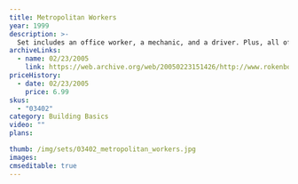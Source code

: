 ```yaml
---
title: Metropolitan Workers
year: 1999
description: >-
  Set includes an office worker, a mechanic, and a driver. Plus, all of their new accessories - a computer, printer/fax, workbench and more! Includes 12 pieces.
archiveLinks:
  - name: 02/23/2005
    link: https://web.archive.org/web/20050223151426/http://www.rokenbok.com/catalog/pd_bb_metro_worker.html
priceHistory:
  - date: 02/23/2005
    price: 6.99
skus:
  - "03402"
category: Building Basics
video: ""
plans:

thumb: /img/sets/03402_metropolitan_workers.jpg
images:
cmseditable: true
---
```

